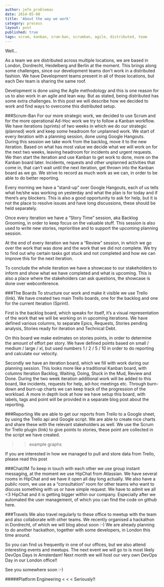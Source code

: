 ```yaml
---
author: jefe_problemas 
date: 2014-05-08
title: 'About the way we work'
category: process
layout: post
published: true
tags: scrum, kanban, srum-ban, scrumban, agile, distributed, team
---
```


Well...

As a team we are distributed across multiple locations, we are based in London, Dordrecht, Heidelberg and Berlin at the moment. This brings along some challenges, since our development teams don't work in a distributed fashion. We have Development teams present in all of those locations, but each Dev team is sharing the same roof.

Development is done using the Agile methodology and this is one reason for us to also work in an agile and lean way. But as stated, being distributed has some extra challenges. In this post we will describe how we decided to work and find ways to overcome this distributed setup.

###Scrum-Ban
For our more strategic work, we decided to use Scrum and for the more operational Ad-Hoc work we try to follow a Kanban workflow. 
We have iterations (sprints) of two weeks in which we do our strategic (planned) work and keep some headroom for unplanned work. We start of every iteration with a planning session, done using Google Hangouts. During this session we take work from the backlog, move it to the new iteration. Based on what has most value we decide what we will work on for the next two weeks, leaving headroom for incidents and urgent requests. 
We then start the iteration and use Kanban to get work to done, more on the Kanban board later. Incidents, requests and other unplanned activities that come in, that can’t wait until the next iteration, get thrown into the Kanban board as we go. We strive to record as much work as we can, in order to be able to do better reporting.

Every morning we have a “stand-up” over Google Hangouts, each of us tells what he/she was working on yesterday and what the plan is for today and if there’s any blockers. This is also a good opportunity to ask for help, but it is not the place to resolve issues and have long discussions, these should be held separately.

Once every iteration we have a “Story Time” session, aka Backlog Grooming, in order to keep focus on the valuable stuff. This session is also used to write new stories, reprioritise and to support the upcoming planning session.

At the end of every iteration we have a “Review” session, in which we go over the work that was done and the work that we did not complete. We try to find out why certain tasks got stuck and not completed and how we can improve this for the next iteration.

To conclude the whole iteration we have a showcase to our stakeholders to inform and show what we have completed and what is upcoming. This is also a place where the stakeholders can ask questions, the showcase is done over webconference.


###The Boards
To structure our work and make it visible we use Trello (link). We have created two main Trello boards, one for the backlog and one for the current Iteration (Sprint). 

First is the backlog board, which speaks for itself, it’s a visual representation of the work that we will be working on in upcoming iterations. We have defined various columns, to separate Epics, Requests, Stories pending analysis, Stories ready for iteration and Technical Debt.

On this board we make estimates on stories points, in order to determine the amount of effort per story. We have defined points based on small / medium / large / xl, but used numbers 1 / 2 / 5 / 10 in order to do reporting and calculate our velocity.

Secondly we have an iteration board, which we fill with work during our planning session. This looks more like a traditional Kanban board, with columns Iteration Backlog, Waiting, Doing, Stuck in the Mud, Review and Done.
During the two week iteration additional work will be added to this board, like incidents, requests for help, ad-hoc meetings etc. Through burn-down and burn-up charts we can keep track of the progression of the workload.
A more in depth look at how we have setup this board, with labels, tags and point will be provided in a separate blog post about the reporting.


###Reporting
We are able to get our reports from Trello to a Google sheet, by using the Trello api and Google script. We are able to create nice charts and share these with the relevant stakeholders as well. We use the Scrum for Trello plugin (link) to give points to stories, these point are collected in the script we have created.

>>example graphs

If you are interested in how we managed to pull and store data from Trello, please read this post

###Chat/IM
To keep in touch with each other we use group instant messaging, at the moment we use HipChat from Atlassian. We have several rooms in HipChat and we have it open all day long actually. We also have a public room, we use as a “consultation” room for other teams who want to discuss something with us or have simple request. We have to admit we all <3 HipChat and it is getting bigger within our company. Especially after we automated the user management, of which you can find the code on github here.

###Travels
We also travel regularly to these office to meetup with the team and also collaborate with other teams. We recently organised a hackathon in Dordrecht, of which we will blog about soon :-)
We are already planning to do another hackathon, together with some developers, in London this time around.

So you can find us frequently in one of our offices, but we also attend interesting events and meetups. The next event we will go to is most likely DevOps Days in Amsterdam! Next month we will host our very own DevOps Day in our London office!!

See you somewhere soon :-)

	
#####Platform Engineering < < < Seriously!!
